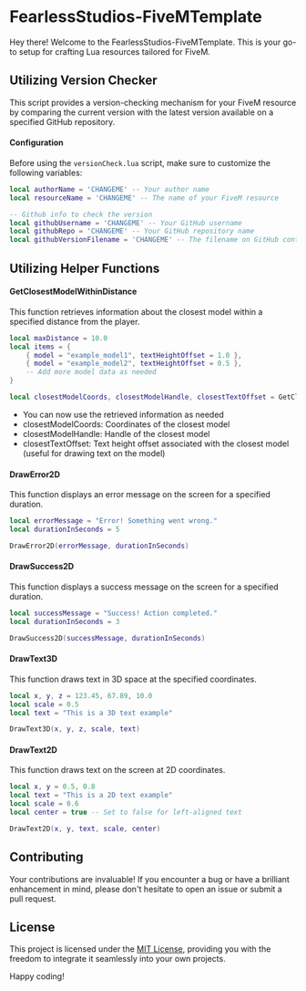 # FearlessStudios-FiveMTemplate

Hey there! Welcome to the FearlessStudios-FiveMTemplate. This is your go-to setup for crafting Lua resources tailored for FiveM.

## Utilizing Version Checker

This script provides a version-checking mechanism for your FiveM resource by comparing the current version with the latest version available on a specified GitHub repository.

#### Configuration

Before using the `versionCheck.lua` script, make sure to customize the following variables:

```lua
local authorName = 'CHANGEME' -- Your author name
local resourceName = 'CHANGEME' -- The name of your FiveM resource

-- Github info to check the version
local githubUsername = 'CHANGEME' -- Your GitHub username
local githubRepo = 'CHANGEME' -- Your GitHub repository name
local githubVersionFilename = 'CHANGEME' -- The filename on GitHub containing the version information
```

## Utilizing Helper Functions

#### GetClosestModelWithinDistance

This function retrieves information about the closest model within a specified distance from the player.

```lua
local maxDistance = 10.0
local items = {
    { model = "example_model1", textHeightOffset = 1.0 },
    { model = "example_model2", textHeightOffset = 0.5 },
    -- Add more model data as needed
}

local closestModelCoords, closestModelHandle, closestTextOffset = GetClosestModelWithinDistance(maxDistance, items)
```

- You can now use the retrieved information as needed
- closestModelCoords: Coordinates of the closest model
- closestModelHandle: Handle of the closest model
- closestTextOffset: Text height offset associated with the closest model (useful for drawing text on the model)

#### DrawError2D

This function displays an error message on the screen for a specified duration.

```lua
local errorMessage = "Error! Something went wrong."
local durationInSeconds = 5

DrawError2D(errorMessage, durationInSeconds)
```

#### DrawSuccess2D

This function displays a success message on the screen for a specified duration.

```lua
local successMessage = "Success! Action completed."
local durationInSeconds = 3

DrawSuccess2D(successMessage, durationInSeconds)
```

#### DrawText3D

This function draws text in 3D space at the specified coordinates.

```lua
local x, y, z = 123.45, 67.89, 10.0
local scale = 0.5
local text = "This is a 3D text example"

DrawText3D(x, y, z, scale, text)
```

#### DrawText2D

This function draws text on the screen at 2D coordinates.

```lua
local x, y = 0.5, 0.8
local text = "This is a 2D text example"
local scale = 0.6
local center = true -- Set to false for left-aligned text

DrawText2D(x, y, text, scale, center)
```


## Contributing

Your contributions are invaluable! If you encounter a bug or have a brilliant enhancement in mind, please don't hesitate to open an issue or submit a pull request.

## License

This project is licensed under the [MIT License](LICENSE), providing you with the freedom to integrate it seamlessly into your own projects.

Happy coding!
